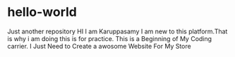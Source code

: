 # hello-world
Just another repository
HI I am Karuppasamy 
I am new to this platform.That is why i am doing this is for practice.
This is a Beginning of My Coding carrier.
I Just Need to Create a awosome Website For My Store